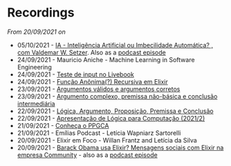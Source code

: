 # Recordings

*From 20/09/2021 on*

- 05/10/2021 - [IA - Inteligência Artificial ou Imbecilidade Automática? , com Valdemar W. Setzer](https://www.youtube.com/watch?v=-eofjKL-N1Y). Also as a [podcast episode](https://anchor.fm/adolfont/episodes/Valdemar-W--Setzer-em-IA---Inteligncia-Artificial-ou-Imbecilidade-Automtica--Mquinas-pode-pensar-e-sentir-e18ek6p)
- 24/09/2021 - Mauricio Aniche - Machine Learning in Software Engineering
- 24/09/2021 - [Teste de input no Livebook](https://twitter.com/elixir_utfpr/status/1441428108389720064?s=20)
- 24/09/2021 - [Função Anônima(?) Recursiva em Elixir](https://www.youtube.com/watch?v=_epRA4bxI8Q)
- 23/09/2021 - [Argumentos válidos e argumentos corretos](https://youtu.be/UA3uBqeGA-k)
- 23/09/2021 - [Argumento complexo, premissa não-básica e conclusão intermediária](https://youtu.be/QkH_YSxLbec)
- 22/09/2021 - [Lógica, Argumento, Proposição, Premissa e Conclusão](https://youtu.be/8DPT1xP7WsM)
- 22/09/2021 - [Apresentação de Lógica para Computação (2021/2)](https://www.youtube.com/watch?v=kMHHvIqc7h0)
- 21/09/2021 - [Conheça o PPGCA](https://youtu.be/iucl8fod1dM)
- 21/09/2021 - Emílias Podcast - Letícia Wapniarz Sartorelli
- 20/09/2021 - Elixir em Foco - Willan Frantz and Letícia da Silva
- 20/09/2021 - [Barack Obama usa Elixir? Mensagens sociais com Elixir na empresa Community](https://youtu.be/5m871ogsQWc) - also as a [podcast episode](https://anchor.fm/adolfont/episodes/Barack-Obama-usa-Elixir--Mensagens-sociais-com-Elixir-na-empresa-Community-e17ofvr)

